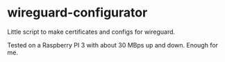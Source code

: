 # wireguard-configurator

Little script to make certificates and configs for wireguard.

Tested on a Raspberry PI 3 with about 30 MBps up and down. Enough for me.

